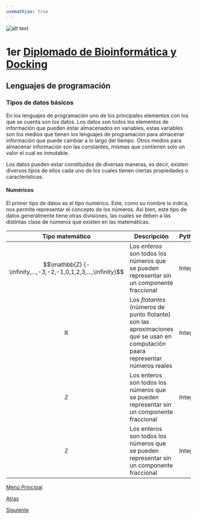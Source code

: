 ```yaml
---
usemathjax: true
---
```

![alt text](https://solariabiodata.com.mx/images/solaria_banner.png "Soluciones de Siguiente Generación")
# 1er [Diplomado de Bioinformática y Docking](./)

## Lenguajes de programación

### Tipos de datos básicos

En los lenguajes de programación uno de los principales elementos con los que se cuenta son los datos. Los datos son todos los elementos de información que pueden estar almacenados en variables, estas variables son los medios que tienen los lenguajes de programación para almacenar información que puede cambiar a lo largo del tiempo. Otros medios para almacenar información son las constantes, mismas que contienen solo un valor el cual es inmutable.

Los datos pueden estar constituídos de diversas maneras, es decir, existen diversos tipos de ellos cada uno de los cuales tienen ciertas propiedades o características.

#### Numéricos

El primer tipo de datos es el tipo numérico. Este, como su nombre lo indica, nos permite representar el concepto de los números. Asi bien, este tipo de datos generalmente tiene otras divisiones, las cuales se deben a las distintas clase de números que existen en las matemáticas.


| Tipo matemático | Descripción | Python | R |
|--|--|--|--|
| $$\mathbb{Z}  {-\infinity,...,-3,-2,-1,0,1,2,3,...,\infinity}$$ | Los _enteros_ son todos los números que se pueden representar sin un componente fraccional| Integer | int |  
| $$\mathbb{R}$$ | Los _flotantes_ (números de punto flotante) son las aproximaciones que se usan en computación paara representar números reales | Integer | int |  
| $$\mathbb{Z}$$ | Los enteros son todos los números que se pueden representar sin un componente fraccional | Integer | int |  
| $$\mathbb{Z}$$ | Los enteros son todos los números que se pueden representar sin un componente fraccional | Integer | int |  




[Menú Principal](./)

[Atras](./introduccion)

[Siguiente](#)
